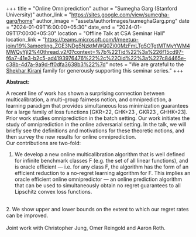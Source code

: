 +++
title = "Online Omniprediction"
author = "Sumegha Garg (Stanford University)"
author_link = "https://sites.google.com/view/sumegha-garg/home"
author_image = "assets/authorImages/sumeghaGarg.png"
date = "2024-01-09T16:00:00+05:30"
date_end = "2024-01-09T17:00:00+05:30"
location = "Offline Talk at CSA Seminar Hall"
location_link = "https://teams.microsoft.com/l/meetup-join/19%3ameeting_ZGE3NDg5NzktMWQ0Zi00MzFmLTg5OTgtMTMyYWM4MWQyYjI2%40thread.v2/0?context=%7b%22Tid%22%3a%226f15cd97-f6a7-41e3-b2c5-ad4193976476%22%2c%22Oid%22%3a%227c84465e-c38b-4d7a-9a9d-ff0dfa3638b3%22%7d"
notes = "We are grateful to the <a href = "https://www.accel.com/people/shekhar-kirani" target= "_blank">Shekhar
Kirani</a> family for generously supporting this seminar series."
+++

<b>Abstract:</b> 

A recent line of work has shown a surprising connection between multicalibration, a multi-group fairness notion, and
omniprediction, a learning paradigm that provides simultaneous loss minimization guarantees for a large family of loss
functions [GKR+22, GHK+23 , GKR23 , GHHK+23]. Prior work studies omniprediction in the batch setting. Our work initiates
the study of omniprediction in the online adversarial setting. In the talk, we will briefly see the definitions and
motivations for these theoretic notions, and then survey the new results for online omniprediction.
<br>
Our contributions are two-fold:
1. We develop a new online multicalibration algorithm that is well defined for infinite benchmark classes F (e.g. the set of all linear functions), and is oracle efficient — i.e. for any class F, the algorithm has the form of an efficient reduction to a no-regret learning algorithm for F. This implies an oracle efficient online omnipredictor — an online prediction algorithm that can be used to simultaneously obtain no regret guarantees to all Lipschitz convex loss functions.
<br>
2. We show upper and lower bounds on the extent to which our regret rates can be improved.
<br>

<br>
Joint work with Christopher Jung, Omer Reingold and Aaron Roth.